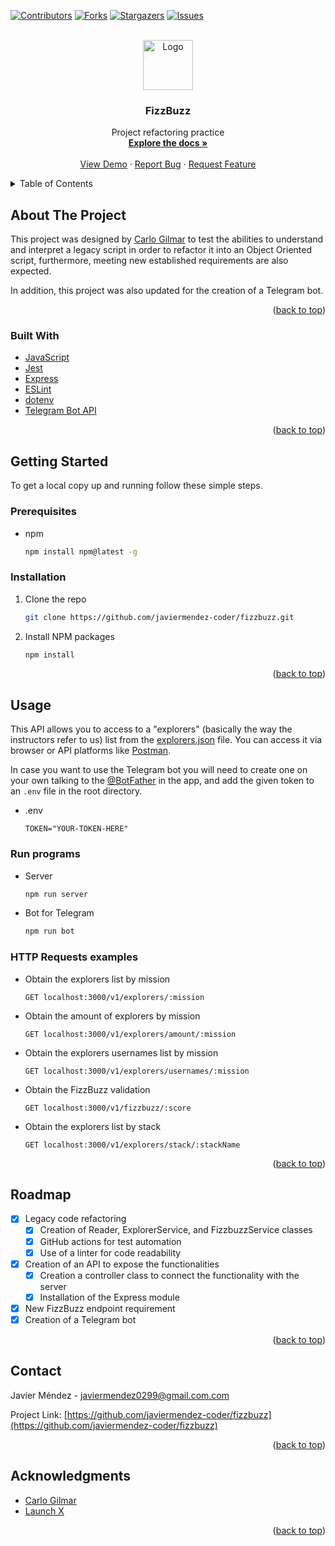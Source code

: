 <div id="top"></div>

[![Contributors][contributors-shield]][contributors-url]
[![Forks][forks-shield]][forks-url]
[![Stargazers][stars-shield]][stars-url]
[![Issues][issues-shield]][issues-url]



<!-- PROJECT LOGO -->
<br />
<div align="center">
  <a href="https://github.com/javiermendez-coder/fizzbuzz">
    <img src="https://raw.githubusercontent.com/othneildrew/Best-README-Template/master/images/logo.png" alt="Logo" width="80" height="80">
  </a>

<h3 align="center">FizzBuzz</h3>

  <p align="center">
    Project refactoring practice
    <br />
    <a href="https://github.com/javiermendez-coder/fizzbuzz"><strong>Explore the docs »</strong></a>
    <br />
    <br />
    <a href="https://github.com/javiermendez-coder/fizzbuzz">View Demo</a>
    ·
    <a href="https://github.com/javiermendez-coder/fizzbuzz/issues">Report Bug</a>
    ·
    <a href="https://github.com/javiermendez-coder/fizzbuzz/issues">Request Feature</a>
  </p>
</div>



<!-- TABLE OF CONTENTS -->
<details>
  <summary>Table of Contents</summary>
  <ol>
    <li>
      <a href="#about-the-project">About The Project</a>
      <ul>
        <li><a href="#built-with">Built With</a></li>
      </ul>
    </li>
    <li>
      <a href="#getting-started">Getting Started</a>
      <ul>
        <li><a href="#prerequisites">Prerequisites</a></li>
        <li><a href="#installation">Installation</a></li>
      </ul>
    </li>
    <li>
      <a href="#usage">Usage</a>
      <ul>
        <li><a href="#http-requests-examples">HTTP Requests examples</a></li>
      </ul>
    </li>
    <li><a href="#roadmap">Roadmap</a></li>
    <li><a href="#contact">Contact</a></li>
    <li><a href="#acknowledgments">Acknowledgments</a></li>
  </ol>
</details>



<!-- ABOUT THE PROJECT -->
## About The Project

This project was designed by [Carlo Gilmar][carlogilmar] to test the abilities to understand and interpret a legacy script in order to refactor it into an Object Oriented script, furthermore, meeting new established requirements are also expected.

In addition, this project was also updated for the creation of a Telegram bot.

<p align="right">(<a href="#top">back to top</a>)</p>



### Built With

* [JavaScript](https://www.javascript.com/)
* [Jest](https://jestjs.io/)
* [Express](https://expressjs.com/)
* [ESLint](https://eslint.org/)
* [dotenv](https://www.npmjs.com/package/dotenv)
* [Telegram Bot API](https://www.npmjs.com/package/node-telegram-bot-api)

<p align="right">(<a href="#top">back to top</a>)</p>



<!-- GETTING STARTED -->
## Getting Started

To get a local copy up and running follow these simple steps.

### Prerequisites

* npm
  ```sh
  npm install npm@latest -g
  ```

### Installation

1. Clone the repo
   ```sh
   git clone https://github.com/javiermendez-coder/fizzbuzz.git
   ```
2. Install NPM packages
   ```sh
   npm install
   ```

<p align="right">(<a href="#top">back to top</a>)</p>



<!-- USAGE EXAMPLES -->
## Usage

This API allows you to access to a "explorers" (basically the way the instructors refer to us) list from the [explorers.json][explorers.json] file. You can access it via browser or API platforms like [Postman][postman].

In case you want to use the Telegram bot you will need to create one on your own talking to the [@BotFather][botfather] in the app, and add the given token to an `.env` file in the root directory.

* .env
  ```
  TOKEN="YOUR-TOKEN-HERE"
  ```

### Run programs

* Server
  ```sh
  npm run server
  ```

* Bot for Telegram
  ```sh
  npm run bot
  ```

### HTTP Requests examples

* Obtain the explorers list by mission
  ```
  GET localhost:3000/v1/explorers/:mission
  ```

* Obtain the amount of explorers by mission
  ```
  GET localhost:3000/v1/explorers/amount/:mission
  ```

* Obtain the explorers usernames list by mission
  ```
  GET localhost:3000/v1/explorers/usernames/:mission
  ```

* Obtain the FizzBuzz validation
  ```
  GET localhost:3000/v1/fizzbuzz/:score
  ```

* Obtain the explorers list by stack
  ```
  GET localhost:3000/v1/explorers/stack/:stackName
  ```

<p align="right">(<a href="#top">back to top</a>)</p>



<!-- ROADMAP -->
## Roadmap

- [x] Legacy code refactoring
  - [x] Creation of Reader, ExplorerService, and FizzbuzzService classes
  - [x] GitHub actions for test automation
  - [x] Use of a linter for code readability
- [x] Creation of an API to expose the functionalities
  - [x] Creation a controller class to connect the functionality with the server
  - [x] Installation of the Express module
- [x] New FizzBuzz endpoint requirement
- [x] Creation of a Telegram bot

<p align="right">(<a href="#top">back to top</a>)</p>



<!-- CONTACT -->
## Contact

Javier Méndez - javiermendez0299@gmail.com.com

Project Link: [https://github.com/javiermendez-coder/fizzbuzz](https://github.com/javiermendez-coder/fizzbuzz)

<p align="right">(<a href="#top">back to top</a>)</p>



<!-- ACKNOWLEDGMENTS -->
## Acknowledgments

* [Carlo Gilmar][carlogilmar]
* [Launch X][launchx]

<p align="right">(<a href="#top">back to top</a>)</p>



<!-- MARKDOWN LINKS & IMAGES -->
[contributors-shield]: https://img.shields.io/github/contributors/javiermendez-coder/fizzbuzz.svg?style=for-the-badge
[contributors-url]: https://github.com/javiermendez-coder/fizzbuzz/graphs/contributors
[forks-shield]: https://img.shields.io/github/forks/javiermendez-coder/fizzbuzz.svg?style=for-the-badge
[forks-url]: https://github.com/javiermendez-coder/fizzbuzz/network/members
[stars-shield]: https://img.shields.io/github/stars/javiermendez-coder/fizzbuzz.svg?style=for-the-badge
[stars-url]: https://github.com/javiermendez-coder/fizzbuzz/stargazers
[issues-shield]: https://img.shields.io/github/issues/javiermendez-coder/fizzbuzz.svg?style=for-the-badge
[issues-url]: https://github.com/javiermendez-coder/fizzbuzz/issues
[carlogilmar]: https://github.com/carlogilmar/
[launchx]: https://github.com/LaunchX-InnovaccionVirtual
[postman]: https://www.postman.com/
[explorers.json]: ./explorers.json
[botfather]: https://t.me/botfather